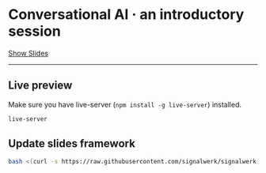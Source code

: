 # Conversational AI · an introductory session

[Show Slides](https://signalwerk.github.io/talk.conversational-ai-intro/)

---

## Live preview

Make sure you have live-server (`npm install -g live-server`) installed.

```sh
live-server
```

## Update slides framework

```sh
bash <(curl -s https://raw.githubusercontent.com/signalwerk/signalwerk.slides.md/main/update.sh)
```
